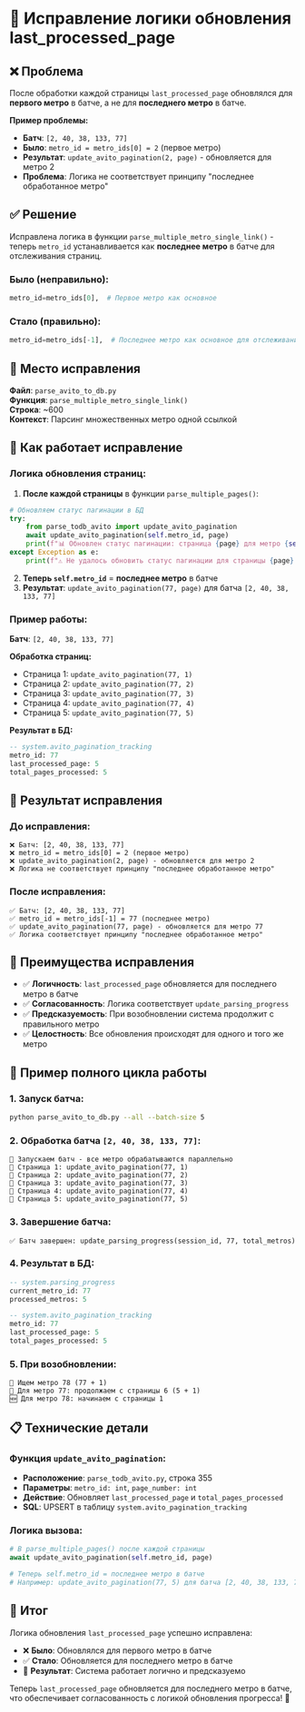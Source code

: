 # 🔧 Исправление логики обновления last_processed_page

## ❌ **Проблема**

После обработки каждой страницы `last_processed_page` обновлялся для **первого метро** в батче, а не для **последнего метро** в батче.

**Пример проблемы:**
- **Батч**: `[2, 40, 38, 133, 77]`
- **Было**: `metro_id = metro_ids[0] = 2` (первое метро)
- **Результат**: `update_avito_pagination(2, page)` - обновляется для метро 2
- **Проблема**: Логика не соответствует принципу "последнее обработанное метро"

## ✅ **Решение**

Исправлена логика в функции `parse_multiple_metro_single_link()` - теперь `metro_id` устанавливается как **последнее метро** в батче для отслеживания страниц.

### **Было (неправильно):**
```python
metro_id=metro_ids[0],  # Первое метро как основное
```

### **Стало (правильно):**
```python
metro_id=metro_ids[-1],  # Последнее метро как основное для отслеживания страниц
```

## 📍 **Место исправления**

**Файл**: `parse_avito_to_db.py`  
**Функция**: `parse_multiple_metro_single_link()`  
**Строка**: ~600  
**Контекст**: Парсинг множественных метро одной ссылкой

## 🎯 **Как работает исправление**

### **Логика обновления страниц:**

1. **После каждой страницы** в функции `parse_multiple_pages()`:
```python
# Обновляем статус пагинации в БД
try:
    from parse_todb_avito import update_avito_pagination
    await update_avito_pagination(self.metro_id, page)
    print(f"📊 Обновлен статус пагинации: страница {page} для метро {self.metro_id}")
except Exception as e:
    print(f"⚠️ Не удалось обновить статус пагинации для страницы {page}: {e}")
```

2. **Теперь `self.metro_id`** = **последнее метро** в батче
3. **Результат**: `update_avito_pagination(77, page)` для батча `[2, 40, 38, 133, 77]`

### **Пример работы:**

**Батч**: `[2, 40, 38, 133, 77]`

**Обработка страниц:**
- Страница 1: `update_avito_pagination(77, 1)`
- Страница 2: `update_avito_pagination(77, 2)`
- Страница 3: `update_avito_pagination(77, 3)`
- Страница 4: `update_avito_pagination(77, 4)`
- Страница 5: `update_avito_pagination(77, 5)`

**Результат в БД:**
```sql
-- system.avito_pagination_tracking
metro_id: 77
last_processed_page: 5
total_pages_processed: 5
```

## 🎯 **Результат исправления**

### До исправления:
```
❌ Батч: [2, 40, 38, 133, 77]
❌ metro_id = metro_ids[0] = 2 (первое метро)
❌ update_avito_pagination(2, page) - обновляется для метро 2
❌ Логика не соответствует принципу "последнее обработанное метро"
```

### После исправления:
```
✅ Батч: [2, 40, 38, 133, 77]
✅ metro_id = metro_ids[-1] = 77 (последнее метро)
✅ update_avito_pagination(77, page) - обновляется для метро 77
✅ Логика соответствует принципу "последнее обработанное метро"
```

## 🔄 **Преимущества исправления**

- ✅ **Логичность**: `last_processed_page` обновляется для последнего метро в батче
- ✅ **Согласованность**: Логика соответствует `update_parsing_progress`
- ✅ **Предсказуемость**: При возобновлении система продолжит с правильного метро
- ✅ **Целостность**: Все обновления происходят для одного и того же метро

## 🚀 **Пример полного цикла работы**

### 1. Запуск батча:
```bash
python parse_avito_to_db.py --all --batch-size 5
```

### 2. Обработка батча `[2, 40, 38, 133, 77]`:
```
🚀 Запускаем батч - все метро обрабатываются параллельно
📄 Страница 1: update_avito_pagination(77, 1)
📄 Страница 2: update_avito_pagination(77, 2)
📄 Страница 3: update_avito_pagination(77, 3)
📄 Страница 4: update_avito_pagination(77, 4)
📄 Страница 5: update_avito_pagination(77, 5)
```

### 3. Завершение батча:
```
✅ Батч завершен: update_parsing_progress(session_id, 77, total_metros)
```

### 4. Результат в БД:
```sql
-- system.parsing_progress
current_metro_id: 77
processed_metros: 5

-- system.avito_pagination_tracking
metro_id: 77
last_processed_page: 5
total_pages_processed: 5
```

### 5. При возобновлении:
```
🔄 Ищем метро 78 (77 + 1)
🔄 Для метро 77: продолжаем с страницы 6 (5 + 1)
🆕 Для метро 78: начинаем с страницы 1
```

## 📋 **Технические детали**

### Функция `update_avito_pagination`:
- **Расположение**: `parse_todb_avito.py`, строка 355
- **Параметры**: `metro_id: int`, `page_number: int`
- **Действие**: Обновляет `last_processed_page` и `total_pages_processed`
- **SQL**: UPSERT в таблицу `system.avito_pagination_tracking`

### Логика вызова:
```python
# В parse_multiple_pages() после каждой страницы
await update_avito_pagination(self.metro_id, page)

# Теперь self.metro_id = последнее метро в батче
# Например: update_avito_pagination(77, 5) для батча [2, 40, 38, 133, 77]
```

## 🎉 **Итог**

Логика обновления `last_processed_page` успешно исправлена:
- ❌ **Было**: Обновлялся для первого метро в батче
- ✅ **Стало**: Обновляется для последнего метро в батче
- 🎯 **Результат**: Система работает логично и предсказуемо

Теперь `last_processed_page` обновляется для последнего метро в батче, что обеспечивает согласованность с логикой обновления прогресса! 🎯
